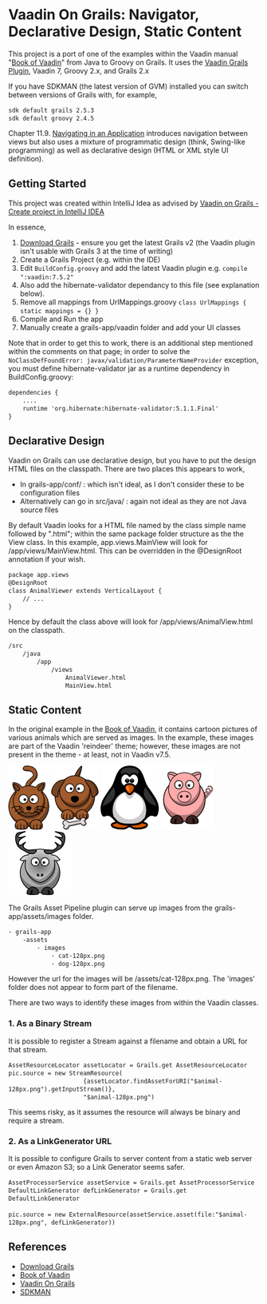 # Vaadin On Grails: Navigator, Declarative Design, Static Content
This project is a port of one of the examples within the Vaadin manual "[Book of Vaadin](https://vaadin.com/book/)" from
Java to Groovy on Grails.  It uses the [Vaadin Grails Plugin](https://grails.org/plugin/vaadin), Vaadin 7, Groovy 2.x, 
and Grails 2.x 

If you have SDKMAN (the latest version of GVM) installed you can switch between versions of Grails with, for example,

    sdk default grails 2.5.3
    sdk default groovy 2.4.5

Chapter 11.9. [Navigating in an Application](https://vaadin.com/book/-/page/advanced.navigator.html) introduces 
navigation between views but also uses a mixture of programmatic design (think, Swing-like programming) as well as 
declarative design (HTML or XML style UI definition).

## Getting Started
This project was created within IntelliJ Idea as advised by [Vaadin on Grails - Create project in IntelliJ IDEA](https://vaadin.com/wiki/-/wiki/Main/Vaadin%20on%20Grails%20-%20Create%20project%20in%20IntelliJ%20IDEA)

In essence,

1. [Download Grails](https://grails.org/download.html) - ensure you get the latest Grails v2 
   (the Vaadin plugin isn't usable with Grails 3 at the time of writing)
2. Create a Grails Project (e.g. within the IDE)
3. Edit `BuildConfig.groovy` and add the latest Vaadin plugin e.g. `compile ":vaadin:7.5.2"`
4. Also add the hibernate-validator dependancy to this file (see explanation below).
5. Remove all mappings from UrlMappings.groovy `class UrlMappings { static mappings = {} }`
6. Compile and Run the app
7. Manually create a grails-app/vaadin folder and add your UI classes


Note that in order to get this to work, there is an additional step mentioned within the comments on that page; 
in order to solve the `NoClassDefFoundError: javax/validation/ParameterNameProvider` exception, you must define 
hibernate-validator jar as a runtime dependency in BuildConfig.groovy:
                                                                                                         
    dependencies {
        ....
        runtime 'org.hibernate:hibernate-validator:5.1.1.Final'
    }

## Declarative Design
Vaadin on Grails can use declarative design, but you have to put the design HTML files on the classpath.
There are two places this appears to work,

 * In grails-app/conf/ : which isn't ideal, as I don't consider these to be configuration files
 * Alternatively can go in src/java/ : again not ideal as they are not Java source files
 
By default Vaadin looks for a HTML file named by the class simple name followed by ".html"; within the same package 
folder structure as the the View class.  In this example, app.views.MainView will look for /app/views/MainView.html.
This can be overridden in the @DesignRoot annotation if your wish.

    package app.views
    @DesignRoot
    class AnimalViewer extends VerticalLayout {
        // ...
    }

Hence by default the class above will look for /app/views/AnimalView.html on the classpath.

    /src
        /java
            /app
                /views
                    AnimalViewer.html
                    MainView.html

## Static Content
In the original example in the [Book of Vaadin](https://vaadin.com/book/), it contains cartoon pictures of various
animals which are served as images.  In the example, these images are part of the Vaadin 'reindeer' theme; however,
these images are not present in the theme - at least, not in Vaadin v7.5.

![cat-128px.png](grails-app/assets/images/cat-128px.png)
![dog-128px.png](grails-app/assets/images/dog-128px.png)
![penguin-128px.png](grails-app/assets/images/penguin-128px.png)
![pig-128px.png](grails-app/assets/images/pig-128px.png)
![reindeer-128px.png](grails-app/assets/images/reindeer-128px.png)

The Grails Asset Pipeline plugin can serve up images from the grails-app/assets/images folder.  

    - grails-app
        -assets
            - images
                - cat-128px.png
                - dog-128px.png
            
However the url for the images will be /assets/cat-128px.png.  The 'images' folder does not appear to form part of the
filename.

There are two ways to identify these images from within the Vaadin classes.


### 1. As a Binary Stream
It is possible to register a Stream against a filename and obtain a URL for that stream.

    AssetResourceLocator assetLocator = Grails.get AssetResourceLocator
    pic.source = new StreamResource(
                         {assetLocator.findAssetForURI("$animal-128px.png").getInputStream()}, 
                         "$animal-128px.png")

This seems risky, as it assumes the resource will always be binary and require a stream. 

### 2. As a LinkGenerator URL
It is possible to configure Grails to server content from a static web server or even Amazon S3; 
so a Link Generator seems safer.

    AssetProcessorService assetService = Grails.get AssetProcessorService
    DefaultLinkGenerator defLinkGenerator = Grails.get DefaultLinkGenerator

    pic.source = new ExternalResource(assetService.asset(file:"$animal-128px.png", defLinkGenerator))

 
 
## References
* [Download Grails](https://grails.org/download.html)
* [Book of Vaadin](https://vaadin.com/book/)
* [Vaadin On Grails](http://vaadinongrails.com)
* [SDKMAN](http://sdkman.io)